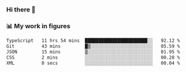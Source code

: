 ### Hi there 👋

### 📊 My work in figures

<!--START_SECTION:waka-->

```txt
TypeScript   11 hrs 54 mins  ███████████████████████░░   92.12 %
Git          43 mins         █▒░░░░░░░░░░░░░░░░░░░░░░░   05.59 %
JSON         15 mins         ▒░░░░░░░░░░░░░░░░░░░░░░░░   01.95 %
CSS          2 mins          ░░░░░░░░░░░░░░░░░░░░░░░░░   00.28 %
XML          0 secs          ░░░░░░░░░░░░░░░░░░░░░░░░░   00.04 %
```

<!--END_SECTION:waka-->
